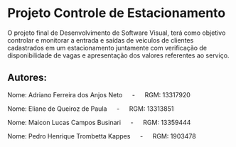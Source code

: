# Projeto Controle de Estacionamento

<p> O projeto final de Desenvolvimento de Software Visual, terá como objetivo controlar e monitorar a entrada e saídas de veiculos de clientes cadastrados em um estacionamento juntamente com verificação de disponibilidade de vagas e apresentação dos valores referentes ao serviço.

## Autores:

<p>Nome: Adriano Ferreira dos Anjos Neto &emsp; - &emsp; RGM: 13317920
<p>Nome: Eliane de Queiroz de Paula &emsp; - &emsp; RGM: 13313851
<p>Nome: Maicon Lucas Campos Businari &emsp; - &emsp; RGM: 13359444
<p>Nome: Pedro Henrique Trombetta Kappes &emsp; - &emsp; RGM: 1903478
